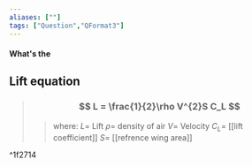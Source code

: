 ```yaml
---
aliases: [""]
tags: ["Question","QFormat3"]
---
```


#### What's the
## Lift equation
> ### $$ L = \frac{1}{2}\rho V^{2}S C_L $$ 
>> where:
>> $L =$ Lift
>> $\rho =$ density of air
>> $V =$  Velocity
>> $C_L=$ [[lift coefficient]]
>> $S=$ [[refrence wing area]]

^1f2714

